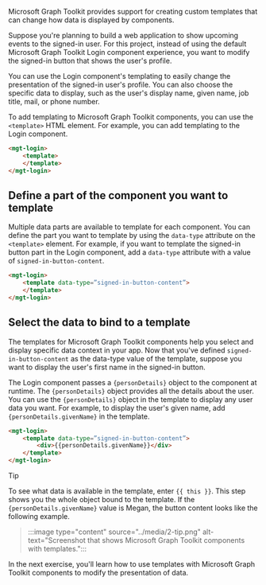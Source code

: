 Microsoft Graph Toolkit provides support for creating custom templates that can change how data is displayed by components.

Suppose you're planning to build a web application to show upcoming events to the signed-in user. For this project, instead of using the default Microsoft Graph Toolkit Login component experience, you want to modify the signed-in button that shows the user's profile.

You can use the Login component's templating to easily change the presentation of the signed-in user's profile. You can also choose the specific data to display, such as the user's display name, given name, job title, mail, or phone number.

To add templating to Microsoft Graph Toolkit components, you can use the `<template>` HTML element. For example, you can add templating to the Login component.

```html
<mgt-login>
	<template> 
	</template>
</mgt-login>
```

## Define a part of the component you want to template

Multiple data parts are available to template for each component. You can define the part you want to template by using the `data-type` attribute on the `<template>` element. For example, if you want to template the signed-in button part in the Login component, add a `data-type` attribute with a value of `signed-in-button-content`.

```html
<mgt-login>
	<template data-type=”signed-in-button-content”> 
	</template>
</mgt-login>
```

## Select the data to bind to a template

The templates for Microsoft Graph Toolkit components help you select and display specific data context in your app. Now that you've defined `signed-in-button-content` as the data-type value of the template, suppose you want to display the user's first name in the signed-in button.

The Login component passes a `{personDetails}` object to the component at runtime. The `{personDetails}` object provides all the details about the user. You can use the `{personDetails}` object in the template to display any user data you want. For example, to display the user's given name, add `{personDetails.givenName}` in the template.

```html
<mgt-login>
    <template data-type=”signed-in-button-content”> 
        <div>{{personDetails.givenName}}</div>
    </template>
</mgt-login>
```

> [!Tip]
>To see what data is available in the template, enter `{{ this }}`. This step shows you the whole object bound to the template. If the `{personDetails.givenName}` value is Megan, the button content looks like the following example.

>:::image type="content" source="../media/2-tip.png" alt-text="Screenshot that shows Microsoft Graph Toolkit components with templates.":::

In the next exercise, you'll learn how to use templates with Microsoft Graph Toolkit components to modify the presentation of data.
